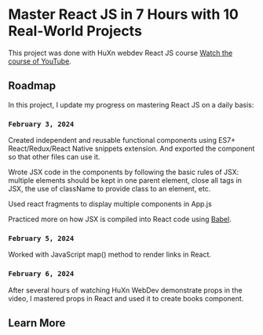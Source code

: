 # Master React JS in 7 Hours with 10 Real-World Projects

This project was done with HuXn webdev React JS course [Watch the course of YouTube](https://youtu.be/XrwsMN2IWnE?si=k0Tm7wcT0hol7XOK).

## Roadmap

In this project, I update my progress on mastering React JS on a daily basis:

### `February 3, 2024`

Created independent and reusable functional components using ES7+ React/Redux/React Native snippets extension. And exported the component so that other files can use it.

Wrote JSX code in the components by following the basic rules of JSX: multiple elements should be kept in one parent element, close all tags in JSX, the use of className to provide class to an element, etc.

Used react fragments to display multiple components in App.js

Practiced more on how JSX is compiled into React code using [Babel](https://babeljs.io/repl#?browsers=defaults%2C%20not%20ie%2011%2C%20not%20ie_mob%2011&build=&builtIns=false&corejs=3.21&spec=false&loose=false&code_lz=Q&debug=false&forceAllTransforms=false&modules=false&shippedProposals=false&circleciRepo=&evaluate=false&fileSize=false&timeTravel=false&sourceType=module&lineWrap=true&presets=env%2Creact%2Cstage-2&prettier=false&targets=&version=7.23.10&externalPlugins=&assumptions=%7B%7D).

### `February 5, 2024`

Worked with JavaScript map() method to render links in React.

### `February 6, 2024`

After several hours of watching HuXn WebDev demonstrate props in the video, I mastered props in React and used it to create books component.

## Learn More

```

```
